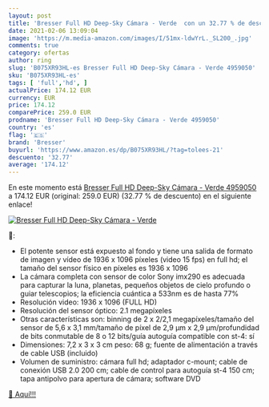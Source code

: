 ```yaml
---
layout: post
title: 'Bresser Full HD Deep-Sky Cámara - Verde  con un 32.77 % de descuento'
date: 2021-02-06 13:09:04
image: 'https://m.media-amazon.com/images/I/51mx-ldwYrL._SL200_.jpg'
comments: true
category: ofertas
author: ring
slug: 'B075XR93HL-es Bresser Full HD Deep-Sky Cámara - Verde 4959050'
sku: 'B075XR93HL-es'
tags: [ 'full','hd', ]
actualPrice: 174.12 EUR
currency: EUR
price: 174.12
comparePrice: 259.0 EUR
prodname: 'Bresser Full HD Deep-Sky Cámara - Verde 4959050'
country: 'es'
flag: '🇪🇸'
brand: 'Bresser'
buyurl: 'https://www.amazon.es/dp/B075XR93HL/?tag=tolees-21'
descuento: '32.77'
average: '174.12'
---
```


En este momento está [Bresser Full HD Deep-Sky Cámara - Verde 4959050](https://www.amazon.es/dp/B075XR93HL/?tag=tolees-21) a 174.12 EUR (original: 259.0 EUR) (32.77 %  de descuento) en el siguiente enlace!

[![Bresser Full HD Deep-Sky Cámara - Verde ](https://m.media-amazon.com/images/I/51mx-ldwYrL._SL200_.jpg)](https://www.amazon.es/dp/B075XR93HL/?tag=tolees-21)

🔎:

- El potente sensor está expuesto al fondo y tiene una salida de formato de imagen y vídeo de 1936 x 1096 píxeles (video 15 fps) en full hd; el tamaño del sensor físico en píxeles es 1936 x 1096
- La cámara completa con sensor de color Sony imx290 es adecuada para capturar la luna, planetas, pequeños objetos de cielo profundo o guiar telescopios; la eficiencia cuántica a 533nm es de hasta 77%
- Resolución video: 1936 x 1096 (FULL HD)
- Resolución del sensor óptico: 2.1 megapíxeles
- Otras características son: binning de 2 x 2/2,1 megapíxeles/tamaño del sensor de 5,6 x 3,1 mm/tamaño de píxel de 2,9 µm x 2,9 µm/profundidad de bits conmutable de 8 o 12 bits/guía autoguía compatible con st-4: sí
- Dimensiones: 7,2 x 3 x 3 cm peso: 68 g; fuente de alimentación a través de cable USB (incluido)
- Volumen de suministro: cámara full hd; adaptador c-mount; cable de conexión USB 2.0 200 cm; cable de control para autoguía st-4 150 cm; tapa antipolvo para apertura de cámara; software DVD

[🛒 Aquí!!!](https://www.amazon.es/dp/B075XR93HL/?tag=tolees-21)
